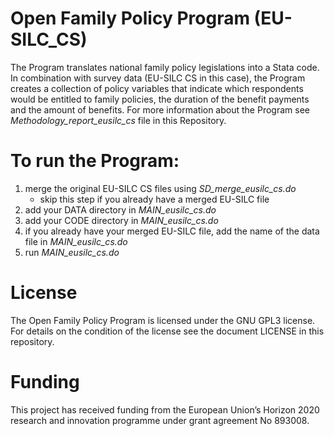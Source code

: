 # Open Family Policy Program (EU-SILC_CS)

The Program translates national family policy legislations into a Stata code. In combination with survey data (EU-SILC CS in this case), the Program creates a collection of policy variables that indicate which respondents would be entitled to family policies, the duration of the benefit payments and the amount of benefits. For more information about the Program see _Methodology_report_eusilc_cs_ file in this Repository. 

# To run the Program:
1. merge the original EU-SILC CS files using _SD_merge_eusilc_cs.do_ 
    - skip this step if you already have a merged EU-SILC file
3. add your DATA directory in _MAIN_eusilc_cs.do_
4. add your CODE directory in _MAIN_eusilc_cs.do_
5. if you already have your merged EU-SILC file, add the name of the data file in _MAIN_eusilc_cs.do_
6. run _MAIN_eusilc_cs.do_


# License 

The Open Family Policy Program is licensed under the GNU GPL3 license. For details on the condition of the license see the document LICENSE in this repository.


# Funding 

This project has received funding from the European Union’s Horizon 2020 research and innovation programme under grant agreement No 893008.


